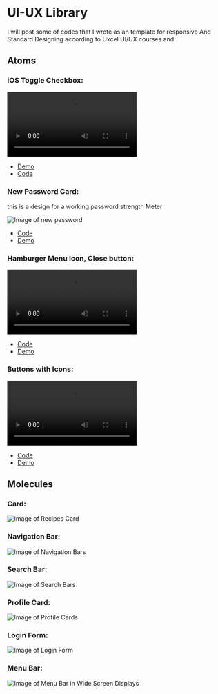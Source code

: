 # UI-UX Library

I will post some of codes that I wrote as an template for responsive And Standard Designing according to Uxcel UI/UX courses and

## Atoms

### iOS Toggle Checkbox:

![Video of iOS Checkbox toggle](https://raw.githubusercontent.com/Re9iNee/UI-UX/master/Images/iosToggleCheckbox.mov)

-   [Demo](https://re9inee.github.io/UI-UX/iosToggleCheckbox/)
-   [Code](/iosToggleCheckbox/)

### New Password Card:

this is a design for a working password strength Meter

![Image of new password](https://raw.githubusercontent.com/Re9iNee/UI-UX/master/Images/PasswordStrengthMeter.png)

-   [Code](/newPassword/)
-   [Demo](https://re9inee.github.io/UI-UX/newPassword/)

### Hamburger Menu Icon, Close button:

![Video of Hamburger Menu Icon toggle](https://raw.githubusercontent.com/Re9iNee/UI-UX/master/HamburgerIcon/video/example.mov)

-   [Code](/hamburger-menu-icon/)
-   [Demo](https://re9inee.github.io/UI-UX/HamburgerIcon/)

### Buttons with Icons:

![Video of Buttons with Icons](https://raw.githubusercontent.com/Re9iNee/UI-UX/master/IconButtons/video/example.mov)

-   [Code](/IconButtons/)
-   [Demo](https://re9inee.github.io/UI-UX/IconButtons/)

## Molecules

### Card:

![Image of Recipes Card ](https://raw.githubusercontent.com/Re9iNee/UI-UX/master/Images/RecipesCard2.png)

### Navigation Bar:

![Image of Navigation Bars](https://raw.githubusercontent.com/Re9iNee/UI-UX/master/Images/2.png)

### Search Bar:

![Image of Search Bars](https://raw.githubusercontent.com/Re9iNee/UI-UX/master/Images/1.png)

### Profile Card:

![Image of Profile Cards](https://raw.githubusercontent.com/Re9iNee/UI-UX/master/Images/card.png)

### Login Form:

![Image of Login Form](https://raw.githubusercontent.com/Re9iNee/UI-UX/master/Images/login.png)

### Menu Bar:

![Image of Menu Bar in Wide Screen Displays ](https://raw.githubusercontent.com/Re9iNee/UI-UX/master/Images/MenuBar2.png)

